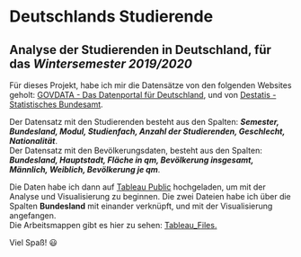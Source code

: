 # Deutschlands Studierende
## Analyse der Studierenden in Deutschland, für das _Wintersemester 2019/2020_

Für dieses Projekt, habe ich mir die Datensätze von den folgenden Websites geholt: 
[GOVDATA - Das Datenportal für Deutschland](https://www.govdata.de/web/guest/suchen/-/details/studierende-bundeslander-semester-nationalitatgeschlecht-studienfach),
und von [Destatis - Statistisches Bundesamt](https://www.destatis.de/DE/Themen/Laender-Regionen/Regionales/Gemeindeverzeichnis/Administrativ/02-bundeslaender.html).

Der Datensatz mit den Studierenden besteht aus den Spalten: _**Semester, Bundesland, Modul, Studienfach, Anzahl der Studierenden, Geschlecht, Nationalität**_.  
Der Datensatz mit den Bevölkerungsdaten, besteht aus den Spalten: _**Bundesland, Hauptstadt, Fläche in qm, Bevölkerung insgesamt, Männlich, Weiblich, Bevölkerung je qm**_.  

Die Daten habe ich dann auf [Tableau Public](https://public.tableau.com/en-us/s/) hochgeladen, um mit der Analyse und Visualisierung zu beginnen.
Die zwei Dateien habe ich über die Spalten **Bundesland** mit einander verknüpft, und mit der Visualisierung angefangen.  
Die Arbeitsmappen gibt es hier zu sehen: [Tableau_Files.](https://github.com/Kal-Sel/Deutschlands-Studierende/commit/6d247364dadfa920665a3949e74ab75f8355be5a)  

Viel Spaß! 😃
